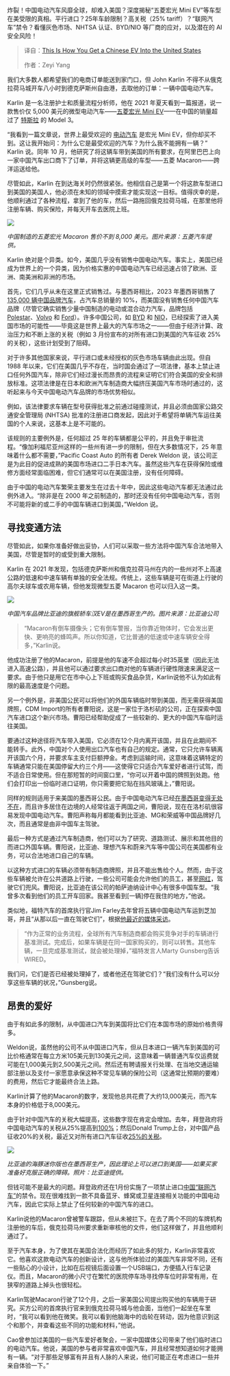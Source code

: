 <!--
title: 如何将中国的电动汽车运入美国
cover: https://media.wired.com/photos/67e6b97a57f1f76a7eabfbde/191:100/w_1280,c_limit/Gear_chineseelectric_GettyImages-2204844849.jpg
summary: 炸裂！中国电动汽车风靡全球，却难入美国？深度揭秘“五菱宏光 Mini EV”等车型在美受限的真相。平行进口？25年车龄限制？高关税（25% tariff）？“联网汽车”禁令？看懂灰色市场、NHTSA 认证、BYD/NIO 等厂商的应对，以及潜在的 AI 安全风险！
-->

炸裂！中国电动汽车风靡全球，却难入美国？深度揭秘“五菱宏光 Mini EV”等车型在美受限的真相。平行进口？25年车龄限制？高关税（25% tariff）？“联网汽车”禁令？看懂灰色市场、NHTSA 认证、BYD/NIO 等厂商的应对，以及潜在的 AI 安全风险！

> 译自：[This Is How You Get a Chinese EV Into the United States](https://www.wired.com/story/this-is-how-you-get-a-chinese-ev-into-the-united-states/)
> 
> 作者：Zeyi Yang

我们大多数人都希望我们的电商订单能送到家门口，但 John Karlin 不得不从俄克拉荷马城开车八小时到德克萨斯州自由港，去取他的订单：一辆中国电动汽车。

Karlin 是一名注册护士和质量流程分析师，他在 2021 年夏天看到一篇报道，说一款售价仅 5,000 美元的微型电动汽车——[五菱宏光 Mini EV](https://www.wired.com/story/review-wuling-hongguang-mini-ev/)——在中国的销量超过了 [特斯拉](https://www.wired.com/story/whats-driving-teslas-woes/) 的 Model 3。

“我看到一篇文章说，世界上最受欢迎的 [电动汽车](https://www.wired.com/tag/electric-vehicles/) 是宏光 Mini EV，但你却买不到。这让我开始问：为什么它是最受欢迎的汽车？为什么我不能拥有一辆？” Karlin 说。同年 10 月，他研究了将这辆车带到美国的所有要求，在阿里巴巴上向一家中国汽车出口商下了订单，并将这辆更高级的车型——五菱 Macaron——跨洋运送给他。

尽管如此，Karlin 在到达海关时仍然很紧张。他相信自己是第一个将这款车型进口到美国的美国人，他必须在未知的领域中摸索才能实现这一目标。值得庆幸的是，他顺利通过了各种流程，拿到了他的车，然后一路拖回俄克拉荷马城，在那里他将注册车辆、购买保险，并每天开车去医院上班。

![](https://media.wired.com/photos/67e6bacf1546e043cb2ae744/master/w_1600,c_limit/Hongguang%20Macaron.jpg)

*中国制造的五菱宏光 Macaron 售价不到 8,000 美元。图片来源：五菱汽车提供。*

Karlin 绝对是个异类。如今，美国几乎没有销售中国电动汽车。事实上，美国已经成为世界上的一个异类，因为价格实惠的中国电动汽车已经迅速占领了欧洲、亚洲、南美洲和非洲的市场。

首先，它们几乎从未在这里正式销售过。与墨西哥相比，2023 年墨西哥销售了 [135,000 辆中国品牌汽车](https://www.marklines.com/en/report/rep2667_202405)，占汽车总销量的 10%，而美国没有销售任何中国汽车品牌（尽管它确实销售少量中国制造的电动或混合动力汽车，品牌包括 [Polestar](https://www.wired.com/story/how-do-you-solve-a-problem-like-polestar/)、[Volvo](https://www.wired.com/review/volvo-ex-90/) 和 [Ford](https://www.wired.com/tag/ford/)）。许多中国公司，如 [BYD](https://www.wired.com/story/byd-5-minute-ev-charging/) 和 [NIO](https://www.wired.com/review/review-nio-el6/)，已经探索了进入美国市场的可能性——毕竟这是世界上最大的汽车市场之一——但由于经济计算、政治压力和不断上涨的关税（例如 3 月份宣布的对所有进口到美国的汽车征收 25% 的关税），这些计划受到了阻碍。

对于许多其他国家来说，平行进口或未经授权的灰色市场车辆由此出现。但自 1988 年以来，它们在美国几乎不存在，当时国会通过了一项法律，基本上禁止进口任何外国汽车，除非它们经过漫长而昂贵的流程来证明它们符合美国的安全和排放标准。这项法律是在日本和欧洲汽车制造商大幅挤压美国汽车市场时通过的，这听起来与今天中国电动汽车品牌的市场优势相似。

例如，该法律要求车辆在型号获得批准之前通过碰撞测试，并且必须由国家公路交通安全管理局 (NHTSA) 批准的注册进口商发起，因此对于希望将单辆汽车运往美国的个人来说，这基本上是不可能的。

该规则的主要例外是，任何超过 25 年的车辆都是公平的，并且免于审批流程。“像加利福尼亚州这样的一些州有进一步的限制，但在大多数情况下，25 年意味着什么都不需要，”Pacific Coast Auto 的所有者 Derek Weldon 说，该公司正是为此目的促进成熟的美国市场进口二手日本汽车。虽然这些汽车在获得保险或维修方面经常面临困难，但它们通常可以在美国注册，没有任何障碍。

由于中国的电动汽车繁荣主要发生在过去十年中，因此这些电动汽车都无法通过此例外进入。“除非是在 2000 年之前制造的，那时还没有任何中国电动汽车，否则不可能将新的或二手的中国车辆进口到美国，”Weldon 说。

## 寻找变通方法

尽管如此，如果你准备好做出妥协，人们可以采取一些方法将中国汽车合法地带入美国，尽管是暂时的或受到重大限制。

Karlin 在 2021 年发现，包括德克萨斯州和俄克拉荷马州在内的一些州对不上高速公路的低速和中速车辆有单独的安全法规。传统上，这些车辆是可在街道上行驶的高尔夫球车或农用车辆，但他发现微型五菱 Macaron 也可以归入这一类。

![](https://media.wired.com/photos/67e6bb27a6227592ca217e14/master/w_1600,c_limit/BYD%20Han_.jpg)

*中国汽车品牌比亚迪的旗舰轿车汉EV是在墨西哥生产的。图片来源：比亚迪公司*

> “Macaron有倒车摄像头；它有倒车警报，当你靠近物体时，它会发出更快、更响亮的蜂鸣声。所以你知道，它比普通的低速或中速车辆安全得多，”Karlin说。

他成功注册了他的Macaron，前提是他的车速不会超过每小时35英里（因此无法进入高速公路），并且他可以通过要求出口商对他的车辆进行硬性限速来满足这一要求。由于他只是用它在市中心上下班或购买食品杂货，Karlin说他不认为如此有限的最高速度是个问题。

另一个例外是，非美国公民可以将他们的外国车辆临时带到美国，而无需获得美国牌照，CDM Import的所有者曹阳说，这是一家位于洛杉矶的公司，正在探索中国汽车进口这个新兴市场。曹阳已经帮助促成了一些较新的、更大的中国汽车临时运往美国。

要通过这种途径将汽车带入美国，它必须在12个月内离开该国，并且在此期间不能转手。此外，中国对个人使用出口汽车也有自己的规定。通常，它只允许车辆离开该国六个月，并要求车主支付巨额押金。考虑到运输时间，这意味着这辆特定的车辆通常只能在美国停留大约三个月——这使得它只适合汽车爱好者进行试驾，而不适合日常使用。但在那短暂的时间窗口里，“你可以开着中国的牌照到处跑。他们会打印出一份临时进口证明，你只需要把它贴在挡风玻璃上，”曹阳说。

同样的规则适用于来美国的墨西哥公民。由于中国电动汽车已经[在墨西哥变得无处不在](https://www.wired.com/story/china-conquers-mexican-automotive-market-and-the-us-is-worried/)，而且许多居住在边境的人经常往返于两国之间，曹阳说，现在在洛杉矶很容易发现中国电动汽车。曹阳声称每月都能看到比亚迪、MG和荣威等中国品牌好几次，而且通常是由非中国车主驾驶。

最后一种方式是通过汽车制造商，他们可以为了研究、道路测试、展示和其他目的而进口外国车辆。曹阳说，比亚迪、理想汽车和蔚来汽车等中国公司在美国都有业务，可以合法地进口自己的车辆。

以这种方式进口的车辆必须带有制造商牌照，并且不能出售给个人。然而，由于这些车辆被允许在公共道路上行驶，一些公司可能会允许他们的员工，甚至[网红](http://youtube.com/watch?v=UNwaeUI4IRw)，驾驶它们兜风。曹阳说，比亚迪在该公司的帕萨迪纳设计中心有很多中国车型。“我曾多次看到他们的员工开车回家。我甚至看到[一辆]停在我住的地方，”他说。

类似地，福特汽车的首席执行官Jim Farley去年曾将五辆中国电动汽车运到芝加哥，并且“从那以后一直在驾驶它们”，根据[他最近的媒体采访](https://fordauthority.com/2025/03/ford-ceo-jim-farley-says-company-driving-five-chinese-evs-in-u-s/)。

> “作为正常的业务流程，全球所有汽车制造商都会购买竞争对手的车辆进行基准测试。完成后，如果车辆是在同一国家购买的，则可以转售。其他车辆，一旦完成基准测试，就会被处理掉，”福特发言人Marty Gunsberg告诉WIRED。

我们问，它们是否已经被处理掉了，或者他还在驾驶它们？“我们没有什么可以分享这些车辆的状况，”Gunsberg说。

## 昂贵的爱好

由于有如此多的限制，从中国进口汽车到美国将比它们在本国市场的原始价格贵得多。

Weldon说，虽然他的公司不从中国进口汽车，但从日本进口一辆汽车到美国的可比价格通常在每立方米105美元到130美元之间，这意味着一辆普通汽车仅运费就可能在1,000美元到2,500美元之间。然后还有聘请报关行处理、在当地交通运输部注册以及支付一家愿意承保这种不常见车辆的保险公司（这通常比预期的要难）的费用，然后它才能最终合法上路。

Karlin计算了他的Macaron的数字，发现他总共花费了大约13,000美元，而汽车本身的价格低于8,000美元。

由于针对中国汽车的关税大幅提高，这些数字现在肯定会增加。去年，拜登政府将中国电动汽车的关税从25%提高到[100%](https://www.wired.com/story/new-ev-china-tariffs-biden/)；然后Donald Trump上台，对中国产品征收20%的关税，最近又对所有进口汽车征收[25%的关税](https://www.nytimes.com/live/2025/03/26/business/trump-tariffs-auto-cars)。

![](https://media.wired.com/photos/67e6bad0f79def5da90a2050/master/w_1600,c_limit/BYD%20Dolphin%20Mini.jpg)

*比亚迪的海豚迷你版也在墨西哥生产，因此理论上可以进口到美国——如果买家准备好克服正确的障碍。照片：比亚迪提供。*

但钱可能不是最大的问题。拜登政府还在1月份实施了一项禁止进口[中国“联网汽车”](https://www.wired.com/story/waymo-finds-a-way-around-us-restrictions-on-chinese-evs/)的禁令。现在很难找到一款不具备蓝牙、蜂窝或卫星连接相关功能的中国电动汽车，因此它实际上禁止了任何较新的中国汽车的进口。

Karlin说他的Macaron曾被警车跟踪，但从未被拦下。在去了两个不同的车牌机构注册他的车后，俄克拉荷马州要求重新审核他的文件，他们这样做了，并且他顺利通过了。

至于汽车本身，为了使其在美国合法化而经历了如此多的努力，Karlin非常喜欢它。他喜欢这款电动汽车的创新设计，这与他所体验过的美国汽车非常不同，还有一些贴心的小设计，比如在后视镜后面设置一个USB端口，方便插入行车记录仪。而且，Macaron的微小尺寸在繁忙的医院停车场寻找停车位时非常有用，在狭窄的道路上掉头也很轻松。

Karlin驾驶Macaron行驶了12个月，之后一家美国公司提出购买他的车辆用于研究。买方公司的首席执行官来到俄克拉荷马城与他会面，当他们一起坐在车里时，“我可以看到他在微笑。我可以看到他脑海中的齿轮在转动，因为他意识到这个和那个，并查看这些不同的功能和材料，”他说。

Cao曾参加过美国的一些汽车爱好者聚会，一家中国媒体公司带来了他们临时进口的电动汽车。他说，美国的参与者非常喜欢中国汽车，并且经常想知道如何才能拥有一辆。“对于那些足够富有并且有人脉的人来说，他们可能正在考虑进口一些并亲自体验一下。”